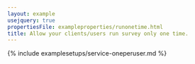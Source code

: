 ```yaml
---
layout: example
usejquery: true
propertiesFile: exampleproperties/runonetime.html
title: Allow your clients/users run survey only one time.
---
```


{% include examplesetups/service-oneperuser.md %}